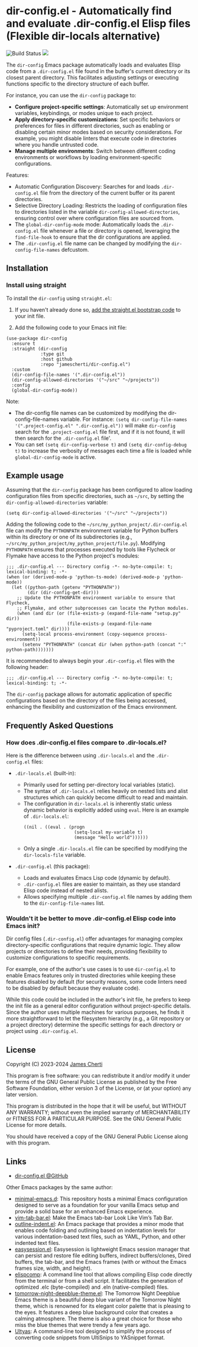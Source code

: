 # dir-config.el - Automatically find and evaluate .dir-config.el Elisp files (Flexible dir-locals alternative)

![Build Status](https://github.com/jamescherti/dir-config.el/actions/workflows/ci.yml/badge.svg)
![](https://raw.githubusercontent.com/jamescherti/dir-config.el/main/.images/made-for-gnu-emacs.svg)

The `dir-config` Emacs package automatically loads and evaluates Elisp code from a `.dir-config.el` file found in the buffer's current directory or its closest parent directory. This facilitates adjusting settings or executing functions specific to the directory structure of each buffer.

For instance, you can use the `dir-config` package to:
- **Configure project-specific settings**: Automatically set up environment variables, keybindings, or modes unique to each project.
- **Apply directory-specific customizations**: Set specific behaviors or preferences for files in different directories, such as enabling or disabling certain minor modes based on security considerations. For example, you might disable linters that execute code in directories where you handle untrusted code.
- **Manage multiple environments**: Switch between different coding environments or workflows by loading environment-specific configurations.

Features:
- Automatic Configuration Discovery: Searches for and loads `.dir-config.el` file from the directory of the current buffer or its parent directories.
- Selective Directory Loading: Restricts the loading of configuration files to directories listed in the variable `dir-config-allowed-directories`, ensuring control over where configuration files are sourced from.
- The `global-dir-config-mode` mode: Automatically loads the `.dir-config.el` file whenever a file or directory is opened, leveraging the `find-file-hook` to ensure that the dir configurations are applied.
- The `.dir-config.el` file name can be changed by modifying the `dir-config-file-names` defcustom.

## Installation

### Install using straight

To install the `dir-config` using `straight.el`:

1. If you haven't already done so, [add the straight.el bootstrap code](https://github.com/radian-software/straight.el?tab=readme-ov-file#getting-started) to your init file.

2. Add the following code to your Emacs init file:
``` emacs-lisp
(use-package dir-config
  :ensure t
  :straight (dir-config
             :type git
             :host github
             :repo "jamescherti/dir-config.el")
  :custom
  (dir-config-file-names '(".dir-config.el"))
  (dir-config-allowed-directories '("~/src" "~/projects"))
  :config
  (global-dir-config-mode))
```

Note:
- The dir-config file names can be customized by modifying the dir-config-file-names variable. For instance: ```(setq dir-config-file-names '(".project-config.el" ".dir-config.el"))``` will make `dir-config` search for the `.project-config.el` file first, and if it is not found, it will then search for the `.dir-config.el` file'.
- You can set `(setq dir-config-verbose t)` and `(setq dir-config-debug t)` to increase the verbosity of messages each time a file is loaded while `global-dir-config-mode` is active.

## Example usage

Assuming that the `dir-config` package has been configured to allow loading configuration files from specific directories, such as `~/src`, by setting the `dir-config-allowed-directories` variable:
``` emacs-lisp
(setq dir-config-allowed-directories '("~/src" "~/projects"))
```

Adding the following code to the `~/src/my_python_project/.dir-config.el` file can modify the `PYTHONPATH` environment variable for Python buffers within its directory or one of its subdirectories (e.g., `~/src/my_python_project/my_python_project/file.py`). Modifying `PYTHONPATH` ensures that processes executed by tools like Flycheck or Flymake have access to the Python project's modules:
``` emacs-lisp
;;; .dir-config.el --- Directory config -*- no-byte-compile: t; lexical-binding: t; -*-
(when (or (derived-mode-p 'python-ts-mode) (derived-mode-p 'python-mode))
  (let ((python-path (getenv "PYTHONPATH"))
        (dir (dir-config-get-dir)))
    ;; Update the PYTHONPATH environment variable to ensure that Flycheck,
    ;; Flymake, and other subprocesses can locate the Python modules.
    (when (and dir (or (file-exists-p (expand-file-name "setup.py" dir))
                       (file-exists-p (expand-file-name "pyproject.toml" dir))))
      (setq-local process-environment (copy-sequence process-environment))
      (setenv "PYTHONPATH" (concat dir (when python-path (concat ":" python-path)))))))
```

It is recommended to always begin your `.dir-config.el` files with the following header:
```
;;; .dir-config.el --- Directory config -*- no-byte-compile: t; lexical-binding: t; -*-
```

The `dir-config` package allows for automatic application of specific configurations based on the directory of the files being accessed, enhancing the flexibility and customization of the Emacs environment.

## Frequently Asked Questions

### How does .dir-config.el files compare to .dir-locals.el?

Here is the difference between using `.dir-locals.el` and the `.dir-config.el` files:

- `.dir-locals.el` (built-in):
  - Primarily used for setting per-directory local variables (static).
  - The syntax of `.dir-locals.el` relies heavily on nested lists and alist structures which can quickly become difficult to read and maintain.
  - The configuration in `dir-locals.el` is inherently static unless dynamic behavior is explicitly added using `eval`. Here is an example of `.dir-locals.el`:
    ```
    ((nil . ((eval . (progn
                       (setq-local my-variable t)
                       (message "Hello world"))))))
    ```
  - Only a single `.dir-locals.el` file can be specified by modifying the `dir-locals-file` variable.

- `.dir-config.el` (this package):
  - Loads and evaluates Emacs Lisp code (dynamic by default).
  - `.dir-config.el` files are easier to maintain, as they use standard Elisp code instead of nested alists.
  - Allows specifying multiple `.dir-config.el` file names by adding them to the `dir-config-file-names` list.

### Wouldn't it be better to move .dir-config.el Elisp code into Emacs init?

Dir config files (`.dir-config.el`) offer advantages for managing complex directory-specific configurations that require dynamic logic. They allow projects or directories to define their needs, providing flexibility to customize configurations to specific requirements.

For example, one of the author's use cases is to use `dir-config.el` to enable Emacs features only in trusted directories while keeping these features disabled by default (for security reasons, some code linters need to be disabled by default because they evaluate code).

While this code could be included in the author's init file, he prefers to keep the init file as a general editor configuration without project-specific details. Since the author uses multiple machines for various purposes, he finds it more straightforward to let the filesystem hierarchy (e.g., a Git repository or a project directory) determine the specific settings for each directory or project using `.dir-config.el`.

## License

Copyright (C) 2023-2024 [James Cherti](https://www.jamescherti.com)

This program is free software: you can redistribute it and/or modify it under the terms of the GNU General Public License as published by the Free Software Foundation, either version 3 of the License, or (at your option) any later version.

This program is distributed in the hope that it will be useful, but WITHOUT ANY WARRANTY; without even the implied warranty of MERCHANTABILITY or FITNESS FOR A PARTICULAR PURPOSE. See the GNU General Public License for more details.

You should have received a copy of the GNU General Public License along with this program.

## Links

- [dir-config.el @GitHub](https://github.com/jamescherti/dir-config.el)

Other Emacs packages by the same author:
- [minimal-emacs.d](https://github.com/jamescherti/minimal-emacs.d): This repository hosts a minimal Emacs configuration designed to serve as a foundation for your vanilla Emacs setup and provide a solid base for an enhanced Emacs experience.
- [vim-tab-bar.el](https://github.com/jamescherti/vim-tab-bar.el): Make the Emacs tab-bar Look Like Vim’s Tab Bar.
- [outline-indent.el](https://github.com/jamescherti/outline-indent.el): An Emacs package that provides a minor mode that enables code folding and outlining based on indentation levels for various indentation-based text files, such as YAML, Python, and other indented text files.
- [easysession.el](https://github.com/jamescherti/easysession.el): Easysession is lightweight Emacs session manager that can persist and restore file editing buffers, indirect buffers/clones, Dired buffers, the tab-bar, and the Emacs frames (with or without the Emacs frames size, width, and height).
- [elispcomp](https://github.com/jamescherti/elispcomp): A command line tool that allows compiling Elisp code directly from the terminal or from a shell script. It facilitates the generation of optimized .elc (byte-compiled) and .eln (native-compiled) files.
- [tomorrow-night-deepblue-theme.el](https://github.com/jamescherti/tomorrow-night-deepblue-theme.el): The Tomorrow Night Deepblue Emacs theme is a beautiful deep blue variant of the Tomorrow Night theme, which is renowned for its elegant color palette that is pleasing to the eyes. It features a deep blue background color that creates a calming atmosphere. The theme is also a great choice for those who miss the blue themes that were trendy a few years ago.
- [Ultyas](https://github.com/jamescherti/ultyas/): A command-line tool designed to simplify the process of converting code snippets from UltiSnips to YASnippet format.
